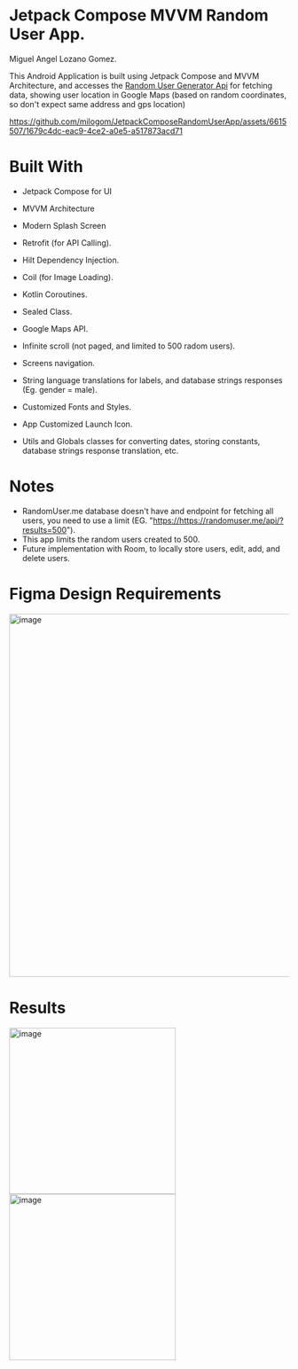 # Jetpack Compose MVVM Random User App.
Miguel Angel Lozano Gomez.

This Android Application is built using Jetpack Compose and MVVM Architecture, and accesses the [Random User Generator Api](https://randomuser.me/documentation) for fetching data, showing user location in Google Maps (based on random coordinates, so don't expect same address and gps location)

https://github.com/milogom/JetpackComposeRandomUserApp/assets/6615507/1679c4dc-eac9-4ce2-a0e5-a517873acd71


# Built With
+ Jetpack Compose for UI
+ MVVM Architecture
+ Modern Splash Screen
+ Retrofit (for API Calling).
+ Hilt Dependency Injection.
+ Coil (for Image Loading).
+ Kotlin Coroutines.
+ Sealed Class.
+ Google Maps API.
+ Infinite scroll (not paged, and limited to 500 radom users).
+ Screens navigation.
+ String language translations for labels, and database strings responses (Eg. gender = male).
+ Customized Fonts and Styles.



+ App Customized Launch Icon.
+ Utils and Globals classes for converting dates, storing constants, database strings response translation, etc.

# Notes
+ RandomUser.me database doesn't have and endpoint for fetching all users, you need to use a limit (EG. "[https://](https://randomuser.me/api/?results=500)https://randomuser.me/api/?results=500").
+ This app limits the random users created to 500.
+ Future implementation with Room, to locally store users, edit, add, and delete users.

# Figma Design Requirements
<img width="655" alt="image" src="https://github.com/milogom/JetpackComposeRandomUserApp/assets/6615507/a4fc4367-4801-47bd-9907-e6fe08184ff2">

# Results
<img width="300" alt="image" src="https://github.com/milogom/JetpackComposeRandomUserApp/assets/6615507/4abc7d24-2cd7-4c0c-9100-a8acdce66e3f">
<img width="300" alt="image" src="https://github.com/milogom/JetpackComposeRandomUserApp/assets/6615507/df01e6ce-32a6-47b5-85f5-1286c7148e43">








